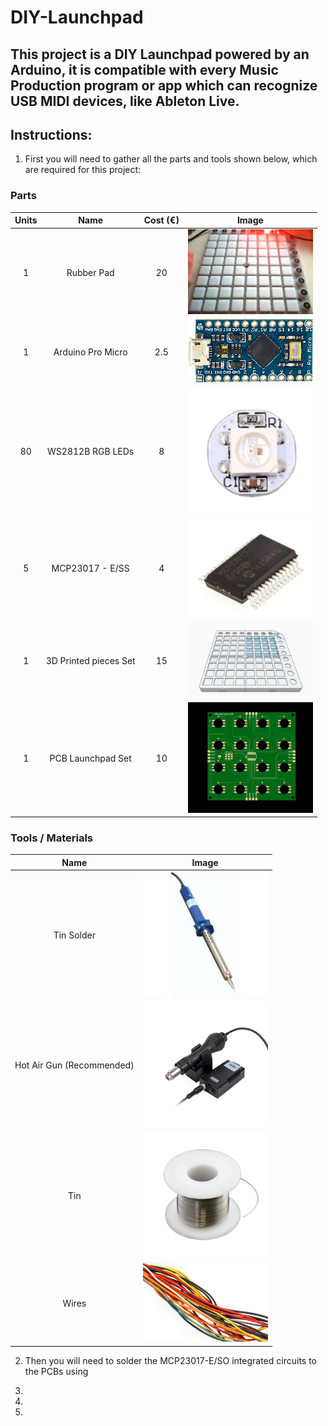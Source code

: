 # DIY-Launchpad

## This project is a DIY Launchpad powered by an Arduino, it is compatible with every Music Production program or app which can recognize USB MIDI devices, like Ableton Live.

## Instructions:

1. First you will need to gather all the parts and tools shown below, which are required for this project:

### Parts
|Units| Name|Cost (€)| Image|
|:--:|:------------------:|:-------------------:|:-------------:|
|1|Rubber Pad|20|<img src="Images/Pad.png" alt="drawing" width="200"/>|
|1|Arduino Pro Micro|2.5|<img src="Images/Arduino_Pro_Micro.png" alt="drawing" width="200"/>|
|80|WS2812B RGB LEDs|8|<img src="Images/LEDs.png" alt="drawing" width="200"/>|
|5|MCP23017 - E/SS|4|<img src="Images/MCP23017.png" alt="drawing" width="200"/>|
|1|3D Printed pieces Set|15|<img src="Images/3D_Models.png" alt="drawing" width="200"/>|
|1|PCB Launchpad Set|10|<img src="Images/PCBs.png" alt="drawing" width="200"/>|

### Tools / Materials
|Name|Image|
|:-------------------:|:-------------:|
|Tin Solder|<img src="Images/Solder.png" alt="drawing" width="200"/>|
|Hot Air Gun (Recommended)|<img src="Images/Hot_Air_Gun.png" alt="drawing" width="200"/>|
|Tin|<img src="Images/Tin.png" alt="drawing" width="200"/>|
|Wires|<img src="Images/Wires.png" alt="drawing" width="200"/>|

2. Then you will need to solder the MCP23017-E/SO integrated circuits to the PCBs using

3.

4.

5.
